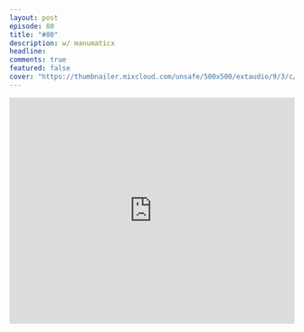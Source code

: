 ```yaml
---
layout: post
episode: 80
title: "#80"
description: w/ manumaticx
headline:
comments: true  
featured: false
cover: "https://thumbnailer.mixcloud.com/unsafe/500x500/extaudio/9/3/c/8/904c-47f4-4ced-8b5c-0c487c201256"
---
```


<iframe width="100%" height="400" src="https://www.mixcloud.com/widget/iframe/?feed=https%3A%2F%2Fwww.mixcloud.com%2Fsoulhealingradio%2F80%2F&light=1" frameborder="0"></iframe>
